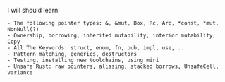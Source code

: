I will should learn:

    - The following pointer types: &, &mut, Box, Rc, Arc, *const, *mut, NonNull(?)
    - Ownership, borrowing, inherited mutability, interior mutability, Copy
    - All The Keywords: struct, enum, fn, pub, impl, use, ...
    - Pattern matching, generics, destructors
    - Testing, installing new toolchains, using miri
    - Unsafe Rust: raw pointers, aliasing, stacked borrows, UnsafeCell, variance

